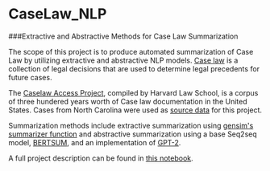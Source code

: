 # CaseLaw_NLP
###Extractive and Abstractive Methods for Case Law Summarization

The scope of this project is to produce automated summarization of Case Law by utilizing extractive and abstractive NLP models. <a href=https://en.wikipedia.org/wiki/Case_law>Case law</a> is a collection of legal decisions that are used to determine legal precedents for future cases. 

The <a href="https://case.law/">Caselaw Access Project</a>, compiled by Harvard Law School, is a corpus of three hundered years worth of Case law documentation in the United States. Cases from North Carolina were used as <a href=https://case.law/bulk/download/>source data</a> for this project.

Summarization methods include extractive summarization using <a href=https://radimrehurek.com/gensim/summarization/summariser.html>gensim's summarizer function</a> and abstractive summarization using a base Seq2seq model, <a href=https://arxiv.org/abs/1903.10318>BERTSUM</a>, and an implementation of <a href=https://openai.com/blog/better-language-models/>GPT-2</a>.

A full project description can be found in <a href=https://github.com/hlandman/CaseLaw_NLP/blob/master/NLP_CaseLaw.ipynb>this notebook</a>. 
